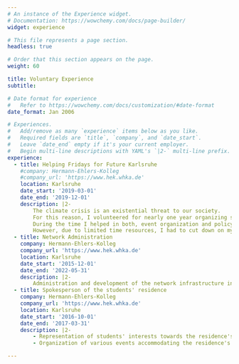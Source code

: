 ```yaml
---
# An instance of the Experience widget.
# Documentation: https://wowchemy.com/docs/page-builder/
widget: experience

# This file represents a page section.
headless: true

# Order that this section appears on the page.
weight: 60

title: Voluntary Experience
subtitle:

# Date format for experience
#   Refer to https://wowchemy.com/docs/customization/#date-format
date_format: Jan 2006

# Experiences.
#   Add/remove as many `experience` items below as you like.
#   Required fields are `title`, `company`, and `date_start`.
#   Leave `date_end` empty if it's your current employer.
#   Begin multi-line descriptions with YAML's `|2-` multi-line prefix.
experience:
  - title: Helping Fridays for Future Karlsruhe
    #company: Hermann-Ehlers-Kolleg
    #company_url: 'https://www.hek.whka.de'
    location: Karlsruhe
    date_start: '2019-03-01'
    date_end: '2019-12-01'
    description: |2-
        The climate crisis is an existential threat to our society.  
        For this reason, I volunteered for nearly one year organizing strikes and other events of Fridays for Future Karlsruhe.  
        During the time I helped in both, event organization and policy development.  
        However, due to limited time resources, I had to cut down on my activities since 2020.
  - title: Network Administration
    company: Hermann-Ehlers-Kolleg
    company_url: 'https://www.hek.whka.de'
    location: Karlsruhe
    date_start: '2015-12-01'
    date_end: '2022-05-31'
    description: |2-
        Administration and development of the network infrastructure in my students' residence.
  - title: Spokesperson of the students' residence
    company: Hermann-Ehlers-Kolleg
    company_url: 'https://www.hek.whka.de'
    location: Karlsruhe
    date_start: '2016-10-01'
    date_end: '2017-03-31'
    description: |2-
        - Representation of students' interests towards the residence's landlord
        - Organization of various events accommodating the residence's new inhabitants

---
```

